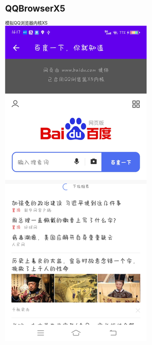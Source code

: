 # QQBrowserX5
模拟QQ浏览器内核XS
![image](https://raw.githubusercontent.com/GuiZhouAndroid/QQBrowserX5/master/Picture.jpg)
